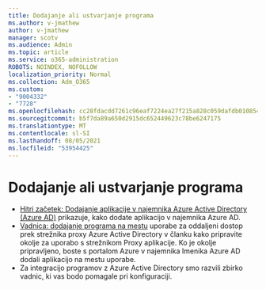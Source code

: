 ```yaml
---
title: Dodajanje ali ustvarjanje programa
ms.author: v-jmathew
author: v-jmathew
manager: scotv
ms.audience: Admin
ms.topic: article
ms.service: o365-administration
ROBOTS: NOINDEX, NOFOLLOW
localization_priority: Normal
ms.collection: Adm_O365
ms.custom:
- "9004332"
- "7728"
ms.openlocfilehash: cc28fdacdd7261c96eaf7224ea27f215a828c059dafdb01085434d06551c6e0b
ms.sourcegitcommit: b5f7da89a650d2915dc652449623c78be6247175
ms.translationtype: MT
ms.contentlocale: sl-SI
ms.lasthandoff: 08/05/2021
ms.locfileid: "53954425"
---
```

# <a name="adding-or-creating-an-application"></a>Dodajanje ali ustvarjanje programa

- [Hitri začetek: Dodajanje aplikacije v najemnika Azure Active Directory (Azure AD)](https://docs.microsoft.com/azure/active-directory/manage-apps/add-application-portal) prikazuje, kako dodate aplikacijo v najemnika Azure AD.
- [Vadnica: dodajanje programa na mestu](https://docs.microsoft.com/azure/active-directory/manage-apps/application-proxy-add-on-premises-application) uporabe za oddaljeni dostop prek strežnika proxy Azure Active Directory v članku kako pripravite okolje za uporabo s strežnikom Proxy aplikacije. Ko je okolje pripravljeno, boste s portalom Azure v najemnika Imenika Azure AD dodali aplikacijo na mestu uporabe.
- Za integracijo programov z Azure Active Directory smo razvili [](https://docs.microsoft.com/azure/active-directory/saas-apps/tutorial-list) zbirko vadnic, ki vas bodo pomagale pri konfiguraciji.
